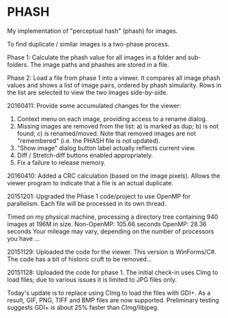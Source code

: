 # PHASH
My implementation of "perceptual hash" (phash) for images.

To find duplicate / similar images is a two-phase process.

Phase 1:
Calculate the phash value for all images in a folder and sub-folders. The image paths and phashes are stored in a file.

Phase 2:
Load a file from phase 1 into a viewer. It compares all image phash values and shows a list of image pairs, ordered by phash simularity. Rows in the list are selected to view the two images side-by-side.

20160411:
Provide some accumulated changes for the viewer:
1. Context menu on each image, providing access to a rename dialog.
2. Missing images are removed from the list: a) is marked as dup; b) is not found; c) is renamed/moved. Note that removed images are not "remembered" (i.e. the PHASH file is not updated).
3. "Show image" dialog button label actually reflects current view.
4. Diff / Stretch-diff buttons enabled appropriately.
5. Fix a failure to release memory.

20160410:
Added a CRC calculation (based on the image pixels). Allows the viewer program to indicate that a file is an actual duplicate.

20151201:
Upgraded the Phase 1 code/project to use OpenMP for parallelism. Each file will be processed in its own thread.

Timed on my physical machine, processing a directory tree containing 940 images at 196M in size.
Non-OpenMP: 105.66 seconds
    OpenMP:  28.36 seconds
Your mileage may vary, depending on the number of processors you have ...

20151129:
Uploaded the code for the viewer. This version is WinForms/C#. The code has a bit of historic cruft to be removed...

20151128:
Uploaded the code for phase 1. The initial check-in uses CImg to load files; due to various issues it is limited to JPG files only.

Today's update is to replace using CImg to load the files with GDI+. As a result, GIF, PNG, TIFF and BMP files are now supported. Preliminary testing suggests GDI+ is about 25% faster than CImg/libjpeg.



